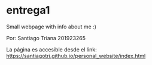 # entrega1
Small webpage with info about me :)

Por: Santiago Triana 201923265

La página es accesible desde el link: https://santiagotri.github.io/personal_website/index.html
